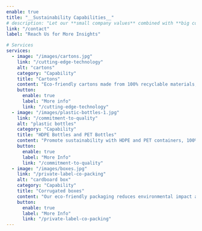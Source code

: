 ```yaml
---
enable: true
title: "__Sustainability Capabilities__"
# description: "Let our **small company values** combined with **big company capabilities** work to your advantage."
link: "/contact"
label: "Reach Us for More Insights"

# Services
services:
  - image: "/images/cartons.jpg"
    link: "/cutting-edge-technology"
    alt: "cartons"
    category: "Capability"
    title: "Cartons"
    content: "Eco-friendly cartons made from 100% recyclable materials, designed to minimize waste and support sustainability."
    button:
      enable: true
      label: "More info"
      link: "/cutting-edge-technology"
  - image: "/images/plastic-bottles-1.jpg"
    link: "/commitment-to-quality"
    alt: "plastic bottles"
    category: "Capability"
    title: "HDPE Bottles and PET Bottles"
    content: "Promote sustainability with HDPE and PET containers, 100% recyclable and easily collected reducing landfill waste."
    button:
      enable: true
      label: "More Info"
      link: "/commitment-to-quality"
  - image: "/images/boxes.jpg"
    link: "/private-label-co-packing"
    alt: "cardboard box"
    category: "Capability"
    title: "Corrugated boxes"
    content: "Our eco-friendly packaging reduces environmental impact and supports a circular economy with easy recycling."
    button:
      enable: true
      label: "More Info"
      link: "/private-label-co-packing"
---
```

